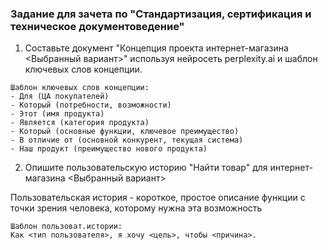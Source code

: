 ### Задание для зачета по "Стандартизация, сертификация и техническое документоведение"

1. Составьте документ "Концепция проекта интернет-магазина <Выбранный вариант>" используя нейросеть perplexity.ai и шаблон ключевых слов концепции.
```
Шаблон ключевых слов концепции:
- Для (ЦА покупателей)
- Который (потребности, возможности)
- Этот (имя продукта)
- Является (категория продукта)
- Который (основные функции, ключевое преимущество)
- В отличие от (основной конкурент, текущая система)
- Наш продукт (преимущество нового продукта)
```

2. Опишите пользовательскую историю "Найти товар" для интернет-магазина <Выбранный вариант>

Пользовательская история - короткое, простое описание функции с точки зрения человека, которому нужна эта возможность
```
Шаблон пользоват.истории:
Как <тип пользователя>, я хочу <цель>, чтобы <причина>.
```
